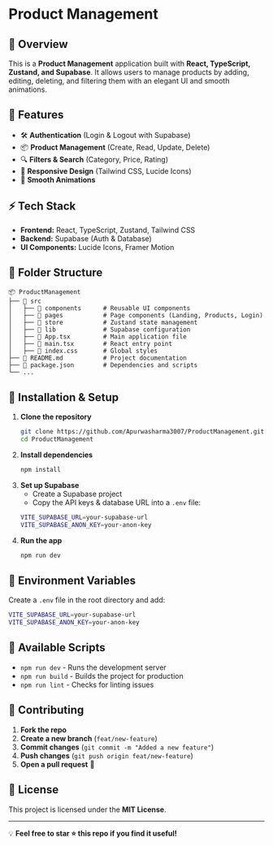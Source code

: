 # Product Management

## 🚀 Overview
This is a **Product Management** application built with **React, TypeScript, Zustand, and Supabase**. It allows users to manage products by adding, editing, deleting, and filtering them with an elegant UI and smooth animations.

## 📌 Features
- 🛠 **Authentication** (Login & Logout with Supabase)
- 📦 **Product Management** (Create, Read, Update, Delete)
- 🔍 **Filters & Search** (Category, Price, Rating)
- 🌟 **Responsive Design** (Tailwind CSS, Lucide Icons)
- 🎨 **Smooth Animations**

## ⚡ Tech Stack
- **Frontend:** React, TypeScript, Zustand, Tailwind CSS
- **Backend:** Supabase (Auth & Database)
- **UI Components:** Lucide Icons, Framer Motion

## 📂 Folder Structure
```
📦 ProductManagement
├── 📂 src
│   ├── 📂 components      # Reusable UI components
│   ├── 📂 pages           # Page components (Landing, Products, Login)
│   ├── 📂 store           # Zustand state management
│   ├── 📂 lib             # Supabase configuration
│   ├── 📜 App.tsx         # Main application file
│   ├── 📜 main.tsx        # React entry point
│   ├── 📜 index.css       # Global styles
├── 📜 README.md           # Project documentation
├── 📜 package.json        # Dependencies and scripts
└── ...
```

## 🚀 Installation & Setup
1. **Clone the repository**
   ```sh
   git clone https://github.com/Apurwasharma3007/ProductManagement.git
   cd ProductManagement
   ```
2. **Install dependencies**
   ```sh
   npm install
   ```
3. **Set up Supabase**
   - Create a Supabase project
   - Copy the API keys & database URL into a `.env` file:
   ```sh
   VITE_SUPABASE_URL=your-supabase-url
   VITE_SUPABASE_ANON_KEY=your-anon-key
   ```
4. **Run the app**
   ```sh
   npm run dev
   ```

## 📜 Environment Variables
Create a `.env` file in the root directory and add:
```sh
VITE_SUPABASE_URL=your-supabase-url
VITE_SUPABASE_ANON_KEY=your-anon-key
```

## 📌 Available Scripts
- `npm run dev` - Runs the development server
- `npm run build` - Builds the project for production
- `npm run lint` - Checks for linting issues

## 🤝 Contributing
1. **Fork the repo**
2. **Create a new branch** (`feat/new-feature`)
3. **Commit changes** (`git commit -m "Added a new feature"`)
4. **Push changes** (`git push origin feat/new-feature`)
5. **Open a pull request** 🚀

## 📜 License
This project is licensed under the **MIT License**.

---
💡 **Feel free to star ⭐ this repo if you find it useful!**

